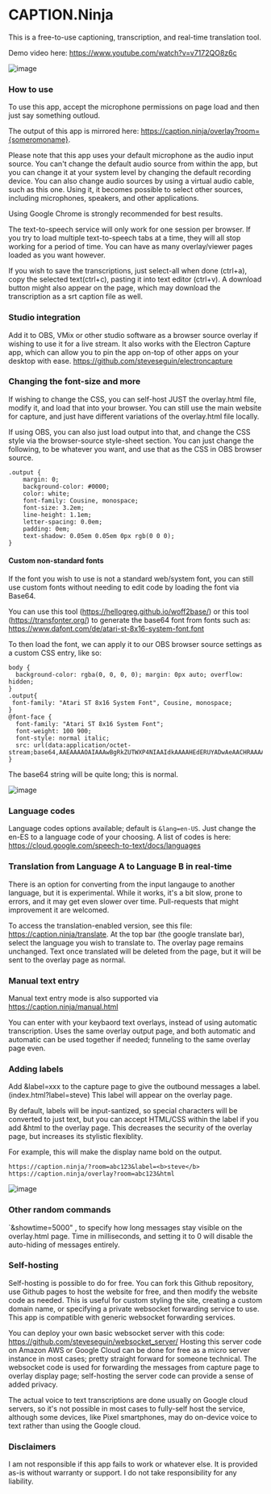 # CAPTION.Ninja

This is a free-to-use captioning, transcription, and real-time translation tool.

Demo video here: https://www.youtube.com/watch?v=v7172QO8z6c

![image](https://user-images.githubusercontent.com/2575698/169529892-8764c5df-354c-4fad-85e5-c8ecfec4cc95.png)

### How to use

To use this app, accept the microphone permissions on page load and then just say something outloud.

The output of this app is mirrored here: https://caption.ninja/overlay?room={someromoname}.

Please note that this app uses your default microphone as the audio input source. You can't change the default audio source from within the app, but you can change it at your system level by changing the default recording device. You can also change audio sources by using a virtual audio cable, such as this one. Using it, it becomes possible to select other sources, including microphones, speakers, and other applications.

Using Google Chrome is strongly recommended for best results.

The text-to-speech service will only work for one session per browser. If you try to load multiple text-to-speech tabs at a time, they will all stop working for a period of time. You can have as many overlay/viewer pages loaded as you want however.

If you wish to save the transcriptions, just select-all when done (ctrl+a), copy the selected text(ctrl+c), pasting it into text editor (ctrl+v).  A download button might also appear on the page, which may download the transcription as a srt caption file as well.

### Studio integration

Add it to OBS, VMix or other studio software as a browser source overlay if wishing to use it for a live stream. It also works with the Electron Capture app, which can allow you to pin the app on-top of other apps on your desktop with ease. https://github.com/steveseguin/electroncapture

### Changing the font-size and more
If wishing to change the CSS, you can self-host JUST the overlay.html file, modify it, and load that into your browser. You can still use the main website for capture, and just have different variations of the overlay.html file locally.  

If using OBS, you can also just load output into that, and change the CSS style via the browser-source style-sheet section.   You can just change the following, to be whatever you want, and use that as the CSS in OBS browser source.

```
.output {
    margin: 0;
    background-color: #0000;
    color: white;
    font-family: Cousine, monospace;
    font-size: 3.2em;
    line-height: 1.1em;
    letter-spacing: 0.0em;
    padding: 0em;
    text-shadow: 0.05em 0.05em 0px rgb(0 0 0);
}
```
#### Custom non-standard fonts

If the font you wish to use is not a standard web/system font, you can still use custom fonts without needing to edit code by loading the font via Base64.

You can use this tool (https://hellogreg.github.io/woff2base/) or this tool (https://transfonter.org/) to generate the base64 font from fonts such as: https://www.dafont.com/de/atari-st-8x16-system-font.font

To then load the font, we can apply it to our OBS browser source settings as a custom CSS entry, like so:

```
body { 
  background-color: rgba(0, 0, 0, 0); margin: 0px auto; overflow: hidden; 
}
.output{
 font-family: "Atari ST 8x16 System Font", Cousine, monospace;
}
@font-face { 
  font-family: "Atari ST 8x16 System Font";
  font-weight: 100 900;
  font-style: normal italic;
  src: url(data:application/octet-stream;base64,AAEAAAAOAIAAAwBgRkZUTWXP4NIAAIdkAAAAHEdERUYADwAeAACHRAAAAB5PUy8yY0WLpAAAAWgAAABgY21hcJmJPykAAAPUAAAD7mN2dCAANQP1AAAHxAAAAARnYXNw//8AAwAAhzwAAAAIZ2x5Zpiad3sAAAnMAAB1NGhlYWT70........AAAwBgRkZUTWIKM=);
}
````
The base64 string will be quite long; this is normal.

![image](https://user-images.githubusercontent.com/2575698/148278546-2b0e25b8-cb31-45fa-b043-937d108db76e.png)


### Language codes
Language codes options available; default is `&lang=en-US`.  Just change the en-ES to a language code of your choosing.  A list of codes is here: https://cloud.google.com/speech-to-text/docs/languages

### Translation from Language A to Language B in real-time

There is an option for converting from the input langauge to another language, but it is experimental. While it works, it's a bit slow, prone to errors, and it may get even slower over time. Pull-requests that might improvement it are welcomed.

To access the translation-enabled version, see this file: https://caption.ninja/translate. At the top bar (the google translate bar), select the language you wish to translate to. The overlay page remains unchanged.  Text once translated will be deleted from the page, but it will be sent to the overlay page as normal.

### Manual text entry
Manual text entry mode is also supported via https://caption.ninja/manual.html

You can enter with your keybaord text overlays, instead of using automatic transcription.  Uses the same overlay output page, and both automatic and automatic can be used together if needed; funneling to the same overlay page even.

### Adding labels

Add &label=xxx to the capture page to give the outbound messages a label. (index.html?label=steve) This label will appear on the overlay page.

By default, labels will be input-santized, so special characters will be converted to just text, but you can accept HTML/CSS within the label if you add &html to the overlay page.  This decreases the security of the overlay page, but increases its stylistic flexiblity.

For example, this will make the display name bold on the output.
```
https://caption.ninja/?room=abc123&label=<b>steve</b>
https://caption.ninja/overlay?room=abc123&html
```
![image](https://user-images.githubusercontent.com/2575698/168219952-827734a2-75bd-45bc-9d8d-f0d7a98fe96c.png)

### Other random commands

`&showtime=5000" , to specify how long messages stay visible on the overlay.html page.  Time in milliseconds, and setting it to 0 will disable the auto-hiding of messages entirely.

### Self-hosting

Self-hosting is possible to do for free. You can fork this Github repository, use Github pages to host the website for free, and then modify the website code as needed. This is useful for custom styling the site, creating a custom domain name, or specifying a private websocket forwarding service to use.  This app is compatible with generic websocket forwarding services.

You can deploy your own basic websocket server with this code: https://github.com/steveseguin/websocket_server/  Hosting this server code on Amazon AWS or Google Cloud can be done for free as a micro server instance in most cases; pretty straight forward for someone technical. The websocket code is used for forwarding the messages from capture page to overlay display page; self-hosting the server code can provide a sense of added privacy.

The actual voice to text transcriptions are done usually on Google cloud servers, so it's not possible in most cases to fully-self host the service, although some devices, like Pixel smartphones, may do on-device voice to text rather than using the Google cloud.

### Disclaimers
I am not responsible if this app fails to work or whatever else. It is provided as-is without warranty or support. I do not take responsibility for any liability.
